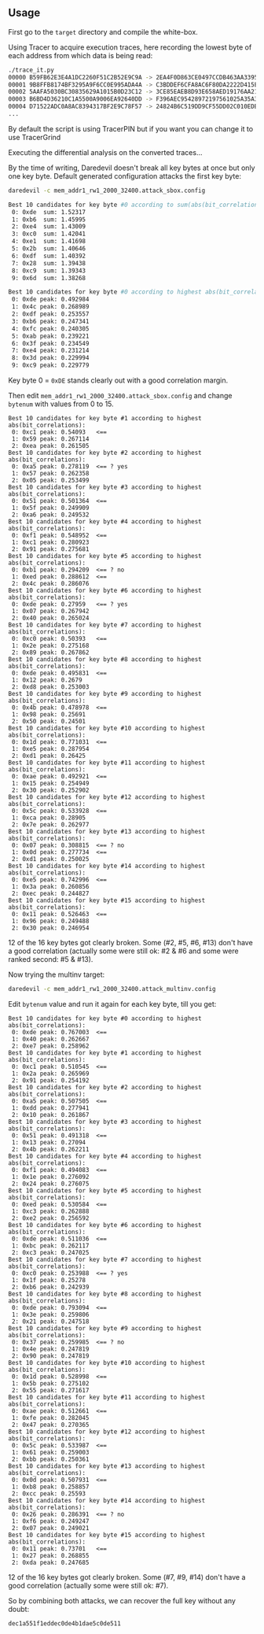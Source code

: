 Usage
-----

First go to the ```target``` directory and compile the white-box.

Using Tracer to acquire execution traces, here recording the lowest byte of each address from which data is being read:

```bash
./trace_it.py
00000 B59FB62E3E4A1DC2260F51C2B52E9C9A -> 2EA4F0D863CE0497CCDB463AA33951F5
00001 9B8FFB8174BF3295A9F6CC0E995ADA4A -> C3BDDEF6CFA8AC6F80DA2222D415EA6C
00002 5AAFA5030BC30835629A1015B0D23C12 -> 3CE85EAEB8D93E658AED19176AA21A3F
00003 B6BD4D36210C1A5500A9006EA92640DD -> F396AEC95428972197561025A35A329B
00004 D71522ADC0A8AC8394317BF2E9C78F57 -> 24824B6C519DD9CF55DD02C010EDBC0B
...
```

By default the script is using TracerPIN but if you want you can change it to use TracerGrind

Executing the differential analysis on the converted traces...

By the time of writing, Daredevil doesn't break all key bytes at once but only one key byte.
Default generated configuration attacks the first key byte:

```bash
daredevil -c mem_addr1_rw1_2000_32400.attack_sbox.config

Best 10 candidates for key byte #0 according to sum(abs(bit_correlations)):
 0: 0xde  sum: 1.52317 
 1: 0xb6  sum: 1.45995 
 2: 0xe4  sum: 1.43009 
 3: 0xc0  sum: 1.42041 
 4: 0xe1  sum: 1.41698 
 5: 0x2b  sum: 1.40646 
 6: 0xdf  sum: 1.40392 
 7: 0x28  sum: 1.39438 
 8: 0xc9  sum: 1.39343 
 9: 0x6d  sum: 1.38268 

Best 10 candidates for key byte #0 according to highest abs(bit_correlations):
 0: 0xde peak: 0.492984
 1: 0x4c peak: 0.268989
 2: 0xdf peak: 0.253557
 3: 0xb6 peak: 0.247341
 4: 0xfc peak: 0.240305
 5: 0xab peak: 0.239221
 6: 0x3f peak: 0.234549
 7: 0xe4 peak: 0.231214
 8: 0x3d peak: 0.229994
 9: 0xc9 peak: 0.229779
```

Key byte 0 = ```0xDE``` stands clearly out with a good correlation margin.

Then edit ```mem_addr1_rw1_2000_32400.attack_sbox.config``` and change ```bytenum``` with values from 0 to 15.

```
Best 10 candidates for key byte #1 according to highest abs(bit_correlations):
 0: 0xc1 peak: 0.54093   <==
 1: 0x59 peak: 0.267114
 2: 0xea peak: 0.261505
Best 10 candidates for key byte #2 according to highest abs(bit_correlations):
 0: 0xa5 peak: 0.278119  <== ? yes
 1: 0x57 peak: 0.262358
 2: 0x05 peak: 0.253499
Best 10 candidates for key byte #3 according to highest abs(bit_correlations):
 0: 0x51 peak: 0.501364  <==
 1: 0x5f peak: 0.249909
 2: 0xa6 peak: 0.249532
Best 10 candidates for key byte #4 according to highest abs(bit_correlations):
 0: 0xf1 peak: 0.548952  <==
 1: 0xc1 peak: 0.280923
 2: 0x91 peak: 0.275681
Best 10 candidates for key byte #5 according to highest abs(bit_correlations):
 0: 0xb1 peak: 0.294209  <== ? no
 1: 0xed peak: 0.288612  <==
 2: 0x4c peak: 0.286076
Best 10 candidates for key byte #6 according to highest abs(bit_correlations):
 0: 0xde peak: 0.27959   <== ? yes
 1: 0x07 peak: 0.267942
 2: 0x40 peak: 0.265024
Best 10 candidates for key byte #7 according to highest abs(bit_correlations):
 0: 0xc0 peak: 0.50393   <==
 1: 0x2e peak: 0.275168
 2: 0x89 peak: 0.267862
Best 10 candidates for key byte #8 according to highest abs(bit_correlations):
 0: 0xde peak: 0.495831  <==
 1: 0x12 peak: 0.2679  
 2: 0xd8 peak: 0.253003
Best 10 candidates for key byte #9 according to highest abs(bit_correlations):
 0: 0x4b peak: 0.478978  <==
 1: 0x98 peak: 0.25691 
 2: 0x50 peak: 0.24501 
Best 10 candidates for key byte #10 according to highest abs(bit_correlations):
 0: 0x1d peak: 0.771031  <==
 1: 0xe5 peak: 0.287954
 2: 0xd1 peak: 0.26425 
Best 10 candidates for key byte #11 according to highest abs(bit_correlations):
 0: 0xae peak: 0.492921  <==
 1: 0x15 peak: 0.254949
 2: 0x30 peak: 0.252902
Best 10 candidates for key byte #12 according to highest abs(bit_correlations):
 0: 0x5c peak: 0.533928  <==
 1: 0xca peak: 0.28905 
 2: 0x7e peak: 0.262977
Best 10 candidates for key byte #13 according to highest abs(bit_correlations):
 0: 0x07 peak: 0.308815  <== ? no
 1: 0x0d peak: 0.277734  <==
 2: 0xd1 peak: 0.250025
Best 10 candidates for key byte #14 according to highest abs(bit_correlations):
 0: 0xe5 peak: 0.742996  <==
 1: 0x3a peak: 0.260856
 2: 0xec peak: 0.244827
Best 10 candidates for key byte #15 according to highest abs(bit_correlations):
 0: 0x11 peak: 0.526463  <==
 1: 0x96 peak: 0.249488
 2: 0x30 peak: 0.246954
```

12 of the 16 key bytes got clearly broken.
Some (#2, #5, #6, #13) don't have a good correlation (actually some were still ok: #2 & #6 and some were ranked second: #5 & #13).

Now trying the multinv target:

```bash
daredevil -c mem_addr1_rw1_2000_32400.attack_multinv.config
```
Edit ```bytenum``` value and run it again for each key byte, till you get:

```
Best 10 candidates for key byte #0 according to highest abs(bit_correlations):
 0: 0xde peak: 0.767003  <==
 1: 0x40 peak: 0.262667
 2: 0xe7 peak: 0.258962
Best 10 candidates for key byte #1 according to highest abs(bit_correlations):
 0: 0xc1 peak: 0.510545  <==
 1: 0x2a peak: 0.265969
 2: 0x91 peak: 0.254192
Best 10 candidates for key byte #2 according to highest abs(bit_correlations):
 0: 0xa5 peak: 0.507505  <==
 1: 0xdd peak: 0.277941
 2: 0x10 peak: 0.261867
Best 10 candidates for key byte #3 according to highest abs(bit_correlations):
 0: 0x51 peak: 0.491318  <==
 1: 0x13 peak: 0.27094 
 2: 0x4b peak: 0.262211
Best 10 candidates for key byte #4 according to highest abs(bit_correlations):
 0: 0xf1 peak: 0.494083  <==
 1: 0x1e peak: 0.276092
 2: 0x24 peak: 0.276075
Best 10 candidates for key byte #5 according to highest abs(bit_correlations):
 0: 0xed peak: 0.530584  <==
 1: 0xc3 peak: 0.262888
 2: 0xe2 peak: 0.256592
Best 10 candidates for key byte #6 according to highest abs(bit_correlations):
 0: 0xde peak: 0.511036  <==
 1: 0xbc peak: 0.262117
 2: 0xc3 peak: 0.247025
Best 10 candidates for key byte #7 according to highest abs(bit_correlations):
 0: 0xc0 peak: 0.253988  <== ? yes
 1: 0x1f peak: 0.25278 
 2: 0xb6 peak: 0.242939
Best 10 candidates for key byte #8 according to highest abs(bit_correlations):
 0: 0xde peak: 0.793094  <==
 1: 0x3e peak: 0.259806
 2: 0x21 peak: 0.247518
Best 10 candidates for key byte #9 according to highest abs(bit_correlations):
 0: 0x37 peak: 0.259985  <== ? no
 1: 0x4e peak: 0.247819
 2: 0x90 peak: 0.247819
Best 10 candidates for key byte #10 according to highest abs(bit_correlations):
 0: 0x1d peak: 0.528998  <==
 1: 0x5b peak: 0.275102
 2: 0x55 peak: 0.271617
Best 10 candidates for key byte #11 according to highest abs(bit_correlations):
 0: 0xae peak: 0.512661  <==
 1: 0xfe peak: 0.282045
 2: 0x47 peak: 0.270365
Best 10 candidates for key byte #12 according to highest abs(bit_correlations):
 0: 0x5c peak: 0.533987  <==
 1: 0x61 peak: 0.259003
 2: 0xbb peak: 0.250361
Best 10 candidates for key byte #13 according to highest abs(bit_correlations):
 0: 0x0d peak: 0.507931  <==
 1: 0xb8 peak: 0.258857
 2: 0xcc peak: 0.25593 
Best 10 candidates for key byte #14 according to highest abs(bit_correlations):
 0: 0x26 peak: 0.286391  <== ? no
 1: 0xf6 peak: 0.249247
 2: 0x07 peak: 0.249021
Best 10 candidates for key byte #15 according to highest abs(bit_correlations):
 0: 0x11 peak: 0.73701   <==
 1: 0x27 peak: 0.268855
 2: 0xda peak: 0.247685
```

12 of the 16 key bytes got clearly broken.
Some (#7, #9, #14) don't have a good correlation (actually some were still ok: #7).

So by combining both attacks, we can recover the full key without any doubt:
```
dec1a551f1eddec0de4b1dae5c0de511
```
